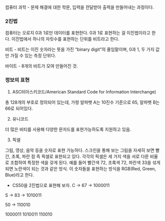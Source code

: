 컴퓨터 과학 - 문제 해결에 대한 학문, 입력을 전달받아 출력을 만들어내는 과정이다. 

### 2진법 

컴퓨터는 오로지 0과 1로만 데이터를 표현한다. 0과 1로 표현하는 걸 이진법이라고 한다. 이진법에서 하나의 자릿수를 표현하는 단위를 비트라고 한다. 

비트 - 비트는 이진 숫자라는 뜻을 가진 “binary digit”의 줄임말이며, 0과 1, 두 가지 값만 가질 수 있는 측정 단위다. 

바이트 - 8개의 비트가 모여 만들어진 것. 

### 정보의 표현

1. ASCII(아스키코드/American Standard Code for Information Interchange) 

총 128개의 부호로 정의되어 있는데, 가령 알파벳 A는 10진수 기준으로 65, 알파벳 B는 66로 되어있다. 

2. 유니코드 

더 많은 비티를 사용해 다양한 문자드를 표현가능하도록 지원하고 있음. 

3. 픽셀

그림, 영상, 음악 등을 숫자로 표현 가능하다. 스크린을 통해 보는 그림을 자세히 보면 빨간, 초록, 파란 점 즉 픽셀로 표현되고 있다. 
각각의 픽셀은 세 가지 색을 서로 다른 비율로 조합하여 특정한 색을 갖게 된다. 예를 들어 빨간색 72, 초록색 72, 파란색 33을 섞게 되면 노란색이 되는 것과 같은 방식.
이 숫자들을 표현하는 방식을 RGB(Red, Green, Blue)라고 한다. 

* CS50을 2진법으로 표현해 보자. 
C -> 67 -> 1000011

S -> 83 -> 1010011

50 -> 110010

1000011 1010011 110010
